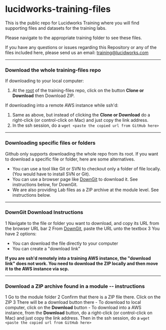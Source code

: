 # lucidworks-training-files
This is the public repo for Lucidworks Training where you will find supporting files and datasets for the training labs. 

Please navigate to the appropriate training folder to see these files. 

If you have any questions or issues regarding this Repository or any of the files included here, please send us an email: training@lucidworks.com

---

### Download the whole training-files repo

If downloading to your local computer: 
1. At the [root](https://github.com/lucidworks/lucidworks-training-files) of the training-files repo, click on the button **Clone or Download** then Download ZIP. 

If downloading into a remote AWS instance while ssh'd: 
1. Same as above, but instead of clicking the **Clone or Download** do a right-click (or control-click on Mac) and just copy the link address. 
2. In the ssh session, do a `wget <paste the copied url from GitHub here>` 

---

### Downloading specific files or folders 

Github only supports downloading the whole repo from its root. 
If you want to download a specific file or folder, here are some alternatives. 

- You can use a tool like Git or SVN to checkout only a folder of file locally. (You would have to install SVN or Git). 
- You can use a browser page like [DownGit](https://minhaskamal.github.io/DownGit/#/home) to download it. See instructions below, for DownGit. 
- We are also providing Lab files as a ZIP archive at the module level. See instructions below. 

---

### DownGit Download Instructions

1 Navigate to the file or folder you want to download, and copy its URL from the browser URL bar
2 From [DownGit](https://minhaskamal.github.io/DownGit/#/home), paste the URL unto the textbox
3 You have 2 options: 
  * You can download the file directly to your computer
  *	You can create a "download link" 

**If you are ssh'd remotely into a training AWS instance, the "download link" does not work. You need to download the ZIP locally and then move it to the AWS instance via scp.** 

---

### Download a ZIP archive found in a module -- instructions 

1 Go to the module folder 
2 Confirm that there is a ZIP file there. Click on the ZIP 
3 There will be a download button there
	- To download to local computer, click on the **Download** button 
	- To download into a AWS instance, from the **Download** button, do a right-click (or control-click on Mac) and just copy the link address. Then in the ssh session, do a `wget <paste the copied url from GitHub here>` 

